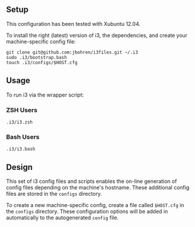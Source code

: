 
## Setup

This configuration has been tested with Xubuntu 12.04.

To install the right (latest) version of i3, the dependencies, and create your machine-specific config file:

```shell
git clone git@github.com:jbohren/i3files.git ~/.i3
sudo .i3/bootstrap.bash
touch .i3/configs/$HOST.cfg
```

## Usage

To run i3 via the wrapper script:

### ZSH Users

```shell
.i3/i3.zsh
```

### Bash Users

```shell
.i3/i3.bash
```

## Design

This set of i3 config files and scripts enables the on-line generation of 
config files depending on the machine's hostname. These additional config
files are stored in the `configs` directory.

To create a new machine-specific config, create a file called `$HOST.cfg` in the
`configs` directory. These configuration options will be added in automatically
to the autogenerated `config` file.
